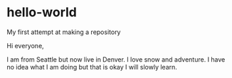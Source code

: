 # hello-world
My first attempt at making a repository


Hi everyone,

I am from Seattle but now live in Denver. I love snow and adventure.  I have no idea what I am doing
but that is okay I will slowly learn.
